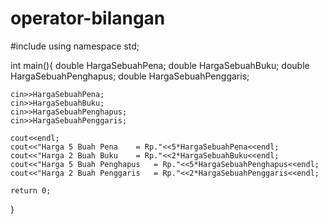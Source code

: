 # operator-bilangan
#include <iostream>
using namespace std;

int main(){
	double HargaSebuahPena;
	double HargaSebuahBuku;
	double HargaSebuahPenghapus;
	double HargaSebuahPenggaris;
	
	
	cin>>HargaSebuahPena;
	cin>>HargaSebuahBuku;
	cin>>HargaSebuahPenghapus;
	cin>>HargaSebuahPenggaris;
	
	cout<<endl;
	cout<<"Harga 5 Buah Pena 	= Rp."<<5*HargaSebuahPena<<endl;
	cout<<"Harga 2 Buah Buku 	= Rp."<<2*HargaSebuahBuku<<endl;
	cout<<"Harga 5 Buah Penghapus 	= Rp."<<5*HargaSebuahPenghapus<<endl;
	cout<<"Harga 2 Buah Penggaris 	= Rp."<<2*HargaSebuahPenggaris<<endl;
	
	return 0;
}
